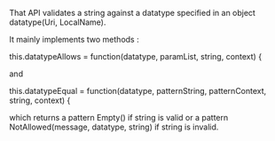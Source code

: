 That API validates a string against a datatype specified in an object datatype(Uri, LocalName).

It mainly implements two methods :

this.datatypeAllows = function(datatype, paramList, string, context) {

and

this.datatypeEqual = function(datatype, patternString, patternContext, string, context) {

which returns a pattern Empty() if string is valid or a pattern NotAllowed(message, datatype, string) if string is invalid.